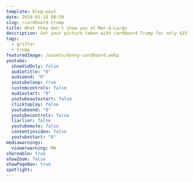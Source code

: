 ```yaml
---
template: blog-post
date: 2024-01-18 00:59
slug: /cardboard-trump
title: What they don't show you at Mar-A-Largo
description: Get your picture taken with cardboard Trump for only $15
tags:
  - grifter
  - trump
featuredImage: /assets/donny-cardboard.webp
youtube:
  showVidOnly: false
  audiotitle: "0"
  audioend: "0"
  youtubeloop: true
  customcontrols: false
  audiostart: "0"
  youtubeautostart: false
  clicktoplay: false
  youtubeend: "0"
  youtubecontrols: false
  liarliar: false
  youtubemute: false
  contentinvideo: false
  youtubestart: "0"
mediawarnings:
  viewerwarning: MA
shareable: true
showZoom: false
showPageNav: true
spotlight: 
---
```

